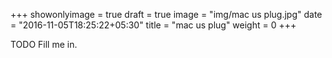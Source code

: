 +++
showonlyimage = true
draft = true
image = "img/mac us plug.jpg"
date = "2016-11-05T18:25:22+05:30"
title = "mac us plug"
weight = 0
+++

TODO Fill me in.


